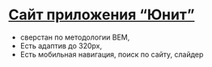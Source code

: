# [Сайт приложения “Юнит”](https://petryabious.github.io/Unit/)
+ сверстан по методологии BEM,
+ Есть адаптив до 320px,
+ Есть мобильная навигация, поиск по сайту, слайдер
